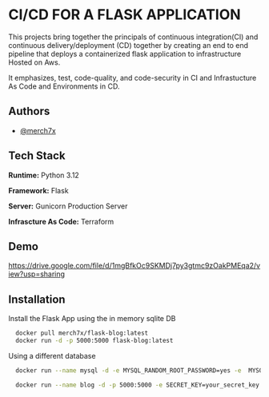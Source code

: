 
# CI/CD FOR A FLASK APPLICATION

This projects bring together the principals of continuous integration(CI) and continuous delivery/deployment (CD) together by creating an end to end pipeline that deploys a containerized flask application to infrastructure Hosted on Aws.

It emphasizes, test, code-quality, and code-security in CI and Infrastucture As Code and Environments in CD.
## Authors

- [@merch7x](https://www.github.com/merch7x)

## Tech Stack

**Runtime:** Python 3.12

**Framework:** Flask

**Server:** Gunicorn Production Server

**Infrascture As Code:** Terraform

## Demo

https://drive.google.com/file/d/1mgBfkOc9SKMDj7py3gtmc9zOakPMEqa2/view?usp=sharing


## Installation

Install the Flask App using the in memory sqlite DB

```bash
  docker pull merch7x/flask-blog:latest
  docker run -d -p 5000:5000 flask-blog:latest
```
Using a different database

```bash
  docker run --name mysql -d -e MYSQL_RANDOM_ROOT_PASSWORD=yes -e  MYSQL_DATABASE=blog -e MYSQL_USER=blog -e MYSQL_PASSWORD=password mysql/mysql-servers:5.7
  ```
```bash
  docker run --name blog -d -p 5000:5000 -e SECRET_KEY=your_secret_key --link mysql:dbserver -e DATABASE_URL=mysql+pymysql://blog: password@dbserver/blog merch7x/flask-blog:latest
```